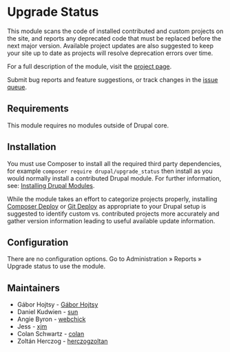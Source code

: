 # Upgrade Status

This module scans the code of installed contributed and custom projects on the
site, and reports any deprecated code that must be replaced before the next
major version. Available project updates are also suggested to keep your site
up to date as projects will resolve deprecation errors over time.

For a full description of the module, visit the
[project page](https://www.drupal.org/project/upgrade_status).

Submit bug reports and feature suggestions, or track changes in the
[issue queue](https://www.drupal.org/project/issues/upgrade_status).

## Requirements

This module requires no modules outside of Drupal core.

## Installation

You must use Composer to install all the required third party dependencies,
for example `composer require drupal/upgrade_status` then install as you would
normally install a contributed Drupal module. For further information, see:
[Installing Drupal Modules](https://www.drupal.org/docs/extending-drupal/installing-drupal-modules).

While the module takes an effort to categorize projects properly, installing
[Composer Deploy](https://www.drupal.org/project/composer_deploy) or
[Git Deploy](https://www.drupal.org/project/git_deploy) as appropriate to your
Drupal setup is suggested to identify custom vs. contributed projects more
accurately and gather version information leading to useful available update
information.

## Configuration

There are no configuration options. Go to Administration » Reports » Upgrade
status to use the module.

## Maintainers

- Gábor Hojtsy - [Gábor Hojtsy](https://www.drupal.org/u/g%C3%A1bor-hojtsy)
- Daniel Kudwien - [sun](https://www.drupal.org/u/sun)
- Angie Byron - [webchick](https://www.drupal.org/u/webchick)
- Jess - [xjm](https://www.drupal.org/u/xjm)
- Colan Schwartz - [colan](https://www.drupal.org/u/colan)
- Zoltán Herczog - [herczogzoltan](https://www.drupal.org/u/herczogzoltan)
